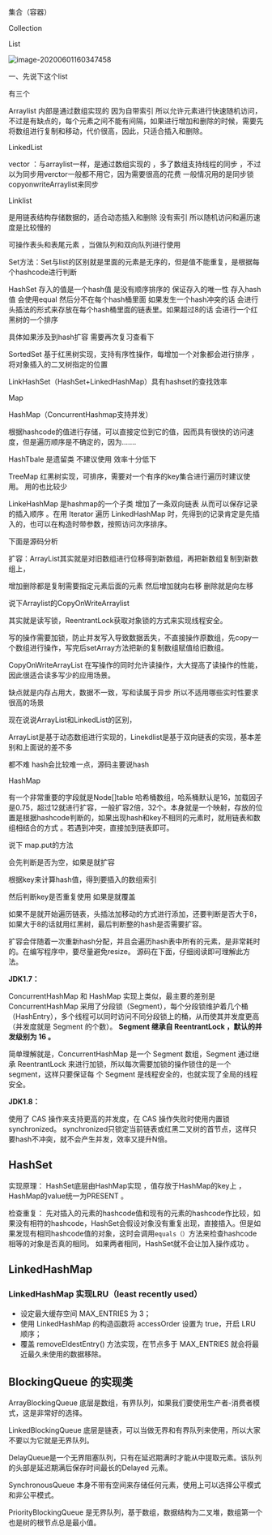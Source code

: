 集合（容器）

Collection

List

![image-20200601160347458](C:\Users\Administrator\AppData\Roaming\Typora\typora-user-images\image-20200601160347458.png)

一、先说下这个list

有三个 

Arraylist 内部是通过数组实现的 因为自带索引 所以允许元素进行快速随机访问，不过是有缺点的，每个元素之间不能有间隔，如果进行增加和删除的时候，需要先将数组进行复制和移动，代价很高，因此，只适合插入和删除。

LinkedList

vector ：与arraylist一样，是通过数组实现的 ，多了数组支持线程的同步 ，不过以为同步用verctor一般都不用它，因为需要很高的花费 一般情况用的是同步锁 copyonwriteArraylist来同步

Linklist

是用链表结构存储数据的，适合动态插入和删除 没有索引 所以随机访问和遍历速度是比较慢的 

可操作表头和表尾元素 ，当做队列和双向队列进行使用

Set方法：Set与list的区别就是里面的元素是无序的，但是值不能重复，是根据每个hashcode进行判断



HashSet  存入的值是一个hash值 是没有顺序排序的 保证存入的唯一性 存入hash值 会使用equal 然后分不在每个hash桶里面 如果发生一个hash冲突的话 会进行头插法的形式来存放在每个hash桶里面的链表里。如果超过8的话 会进行一个红黑树的一个排序

具体如果涉及到hash扩容 需要再次复习查看下

SortedSet 基于红黑树实现，支持有序性操作，每增加一个对象都会进行排序 ，将对象插入的二叉树指定的位置

LinkHashSet（HashSet+LinkedHashMap）具有hashset的查找效率



Map

HashMap（ConcurrentHashmap支持并发）

根据hashcode的值进行存储，可以直接定位到它的值，因而具有很快的访问速度，但是遍历顺序是不确定的，因为.......

HashTbale 是遗留类 不建议使用 效率十分低下



TreeMap 红黑树实现，可排序，需要对一个有序的key集合进行遍历时建议使用。 用的也比较少

LinkeHashMap 是hashmap的一个子类 增加了一条双向链表 从而可以保存记录的插入顺序 。在用 Iterator 遍历 LinkedHashMap 时，先得到的记录肯定是先插入的，也可以在构造时带参数，按照访问次序排序。



下面是源码分析

扩容：ArrayList其实就是对旧数组进行位移得到新数组，再把新数组复制到新数组上，

增加删除都是复制需要指定元素后面的元素 然后增加就向右移 删除就是向左移

说下Arraylist的CopyOnWriteArraylist

其实就是读写锁，ReentrantLock获取对象锁的方式来实现线程安全。  

写的操作需要加锁，防止并发写入导致数据丢失，不直接操作原数组，先copy一个数组进行操作，写完后setArray方法把新的复制数组赋值给旧数组。

 CopyOnWriteArrayList 在写操作的同时允许读操作，大大提高了读操作的性能，因此很适合读多写少的应用场景。 

缺点就是内存占用大，数据不一致，写和读属于异步 所以不适用哪些实时性要求很高的场景



现在说说ArrayList和LinkedList的区别，

ArrayList是基于动态数组进行实现的，Linekdlist是基于双向链表的实现，基本差别和上面说的差不多

都不难 hash会比较难一点，源码主要说hash



HashMap

有一个非常重要的字段就是Node[]table 哈希桶数组，哈系桶默认是16，加载因子是0.75，超过12就进行扩容，一般扩容2倍，32个。本身就是一个映射，存放的位置是根据hashcode判断的，如果出现hash和key不相同的元素时，就用链表和数组相结合的方式 。若遇到冲突，直接加到链表即可。

说下 map.put的方法

会先判断是否为空，如果是就扩容

根据key来计算hash值，得到要插入的数组索引

然后判断key是否重复使用 如果是就覆盖

如果不是就开始遍历链表，头插法加移动的方式进行添加，还要判断是否大于8，如果大于8的话就用红黑树，最后判断整的hash是否需要扩容。

扩容会伴随着一次重新hash分配，并且会遍历hash表中所有的元素，是非常耗时的。在编写程序中，要尽量避免resize。 源码在下面，仔细阅读即可理解此方法。



**JDK1.7：**

 ConcurrentHashMap 和 HashMap 实现上类似，最主要的差别是 ConcurrentHashMap 采用了分段锁（Segment），每个分段锁维护着几个桶（HashEntry），多个线程可以同时访问不同分段锁上的桶，从而使其并发度更高（并发度就是 Segment 的个数）。  **Segment 继承自 ReentrantLock ，默认的并发级别为 16 。** 

简单理解就是，ConcurrentHashMap 是一个 Segment 数组，Segment 通过继承
ReentrantLock 来进行加锁，所以每次需要加锁的操作锁住的是一个 segment，这样只要保证每
个 Segment 是线程安全的，也就实现了全局的线程安全。

**JDK1.8：**

使用了 CAS 操作来支持更高的并发度，在 CAS 操作失败时使用内置锁 synchronized。  synchronized只锁定当前链表或红黑二叉树的首节点，这样只要hash不冲突，就不会产生并发，效率又提升N倍。 

## HashSet 

实现原理： HashSet底层由HashMap实现 ，值存放于HashMap的key上 ，HashMap的value统一为PRESENT 。

检查重复： 先对插入的元素的hashcode值和现有的元素的hashcode作比较，如果没有相符的hashcode，HashSet会假设对象没有重复出现，直接插入。但是如果发现有相同hashcode值的对象，这时会调用`equals（）`方法来检查hashcode相等的对象是否真的相同。  如果两者相同，HashSet就不会让加入操作成功 。

##  LinkedHashMap 

 ### LinkedHashMap 实现LRU（least recently used）

- 设定最大缓存空间 MAX_ENTRIES 为 3；
- 使用 LinkedHashMap 的构造函数将 accessOrder 设置为 true，开启 LRU 顺序；
- 覆盖 removeEldestEntry() 方法实现，在节点多于 MAX_ENTRIES 就会将最近最久未使用的数据移除。

## BlockingQueue 的实现类

ArrayBlockingQueue 底层是数组，有界队列，如果我们要使用生产者-消费者模式，这是非常好的选择。

LinkedBlockingQueue 底层是链表，可以当做无界和有界队列来使用，所以大家不要以为它就是无界队列。

DelayQueue是一个无界阻塞队列，只有在延迟期满时才能从中提取元素。该队列的头部是延迟期满后保存时间最长的Delayed 元素。

SynchronousQueue 本身不带有空间来存储任何元素，使用上可以选择公平模式和非公平模式。

PriorityBlockingQueue 是无界队列，基于数组，数据结构为二叉堆，数组第一个也是树的根节点总是最小值。
